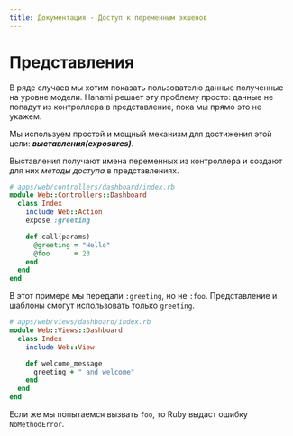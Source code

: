 ```yaml
---
title: Документация - Доступ к переменным экшенов
---
```


# Представления

В ряде случаев мы хотим показать пользователю данные полученные на уровне модели.
Hanami решает эту проблему просто: данные не попадут из контроллера в представление, пока мы прямо это не укажем.

Мы используем простой и мощный механизм для достижения этой цели: _**выставления(exposures)**_.

Выставления получают имена переменных из контроллера и создают для них _методы доступа_ в представлениях.

```ruby
# apps/web/controllers/dashboard/index.rb
module Web::Controllers::Dashboard
  class Index
    include Web::Action
    expose :greeting

    def call(params)
      @greeting = "Hello"
      @foo      = 23
    end
  end
end
```
В этот примере мы передали `:greeting`, но не `:foo`.
Представление и шаблоны смогут использовать только `greeting`.

```ruby
# apps/web/views/dashboard/index.rb
module Web::Views::Dashboard
  class Index
    include Web::View

    def welcome_message
      greeting + " and welcome"
    end
  end
end
```

Если же мы попытаемся вызвать `foo`, то Ruby выдаст ошибку `NoMethodError`.
